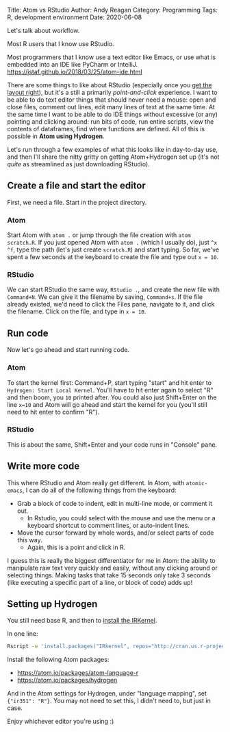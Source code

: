 Title: Atom vs RStudio
Author: Andy Reagan
Category: Programming
Tags: R, development environment
Date: 2020-06-08

Let's talk about workflow.

Most R users that I know use RStudio.

Most programmers that I know use a text editor like Emacs,
or use what is embedded into an IDE like PyCharm or IntelliJ.
https://jstaf.github.io/2018/03/25/atom-ide.html

There are some things to like about RStudio (especially once you [get the layout right](https://www.r-bloggers.com/a-perfect-rstudio-layout/)),
but it's a still a primarily _point-and-click_ experience.
I want to be able to do text editor things that should never need a mouse:
open and close files,
comment out lines,
edit many lines of text at the same time.
At the same time I want to be able to do IDE things without excessive (or any) pointing and clicking around:
run bits of code,
run entire scripts,
view the contents of dataframes,
find where functions are defined.
All of this is possible in **Atom using Hydrogen**.

Let's run through a few examples of what this looks like in day-to-day use,
and then I'll share the nitty gritty on getting Atom+Hydrogen set up (it's not _quite_ as streamlined as just downloading RStudio).

## Create a file and start the editor

First, we need a file. Start in the project directory.

### Atom

Start Atom with `atom .` or jump through the file creation with `atom scratch.R`. If you just opened Atom with `atom .` (which I usually do), just `^x ^f`, type the path (let's just create `scratch.R`) and start typing. So far, we've spent a few seconds at the keyboard to create the file and type out `x = 10`.

### RStudio

We can start RStudio the same way, `RStudio .`, and create the new file with `Command+N`.
We can give it the filename by saving, `Command+s`. If the file already existed, we'd need to click the Files pane, navigate to it, and click the filename.
Click on the file, and type in `x = 10`.

## Run code

Now let's go ahead and start running code.

### Atom

To start the kernel first: Command+P, start typing "start" and hit enter to `Hydrogen: Start Local Kernel`.
You'll have to hit enter again to select "R" and then boom, you `10` printed after.
You could also just Shift+Enter on the line `x=10` and Atom will go ahead and start the kernel for you (you'll still need to hit enter to confirm "R").

### RStudio

This is about the same, Shift+Enter and your code runs in "Console" pane.

## Write more code

This where RStudio and Atom really get different.
In Atom, with `atomic-emacs`,
I can do all of the following things from the keyboard:

- Grab a block of code to indent, edit in multi-line mode, or comment it out.
    - In Rstudio, you could select with the mouse and use the menu or a keyboard shortcut to comment lines, or auto-indent lines.
- Move the cursor forward by whole words, and/or select parts of code this way.
    - Again, this is a point and click in R.

I guess this is really the biggest differentiator for me in Atom:
the ability to manipulate raw text very quickly and easily,
without any clicking around or selecting things.
Making tasks that take 15 seconds only take 3 seconds (like executing a specific part of a line, or block of code) adds up!

## Setting up Hydrogen

You still need base R,
and then to [install the IRKernel](https://github.com/IRkernel/IRkernel).

In one line:

```bash
Rscript -e 'install.packages("IRkernel", repos="http://cran.us.r-project.org"); IRkernel::installspec(name = "ir351", displayname = "R 3.5.1");'
```

Install the following Atom packages:

- https://atom.io/packages/atom-language-r
- https://atom.io/packages/hydrogen

And in the Atom settings for Hydrogen,
under "language mapping",
set `{"ir351": "R"}`.
You may not need to set this, I didn't need to, but just in case.

Enjoy whichever editor you're using :)